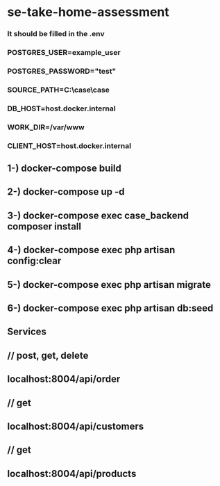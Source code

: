 # se-take-home-assessment


### It should be filled in the .env
### POSTGRES_USER=example_user
### POSTGRES_PASSWORD="test"
### SOURCE_PATH=C:\case\case
### DB_HOST=host.docker.internal
### WORK_DIR=/var/www
### CLIENT_HOST=host.docker.internal


## 1-) docker-compose build

## 2-) docker-compose up -d

## 3-) docker-compose exec case_backend composer install  

## 4-) docker-compose exec php artisan config:clear

## 5-) docker-compose exec php artisan migrate 

## 6-) docker-compose exec php artisan db:seed



## Services
## // post, get, delete
## localhost:8004/api/order

## // get
## localhost:8004/api/customers

## // get 
## localhost:8004/api/products